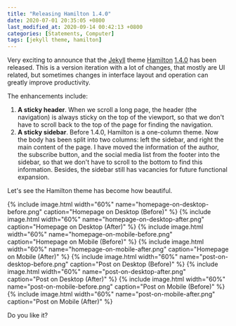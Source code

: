 ```yaml
---
title: "Releasing Hamilton 1.4.0"
date: 2020-07-01 20:35:05 +0800
last_modified_at: 2020-09-14 00:42:13 +0800
categories: [Statements, Computer]
tags: [jekyll theme, hamilton]
---
```


Very exciting to announce that the [Jekyll](https://jekyllrb.com/) theme [Hamilton](https://github.com/ngzhio/jekyll-theme-hamilton) [1.4.0](https://github.com/ngzhio/jekyll-theme-hamilton/releases/tag/v1.4.0) has been released. This is a version iteration with a lot of changes, that mostly are UI related, but sometimes changes in interface layout and operation can greatly improve productivity.

The enhancements include:

1. **A sticky header**. When we scroll a long page, the header (the navigation) is always sticky on the top of the viewport, so that we don't have to scroll back to the top of the page for finding the navigation.
2. **A sticky sidebar**. Before 1.4.0, Hamilton is a one-column theme. Now the body has been split into two columns: left the sidebar, and right the main content of the page. I have moved the information of the author, the subscribe button, and the social media list from the footer into the sidebar, so that we don't have to scroll to the bottom to find this information. Besides, the sidebar still has vacancies for future functional expansion.

Let's see the Hamilton theme has become how beautiful.

{% include image.html width="60%" name="homepage-on-desktop-before.png" caption="Homepage on Desktop (Before)" %}
{% include image.html width="60%" name="homepage-on-desktop-after.png" caption="Homepage on Desktop (After)" %}
{% include image.html width="60%" name="homepage-on-mobile-before.png" caption="Homepage on Mobile (Before)" %}
{% include image.html width="60%" name="homepage-on-mobile-after.png" caption="Homepage on Mobile (After)" %}
{% include image.html width="60%" name="post-on-desktop-before.png" caption="Post on Desktop (Before)" %}
{% include image.html width="60%" name="post-on-desktop-after.png" caption="Post on Desktop (After)" %}
{% include image.html width="60%" name="post-on-mobile-before.png" caption="Post on Mobile (Before)" %}
{% include image.html width="60%" name="post-on-mobile-after.png" caption="Post on Mobile (After)" %}

Do you like it?
